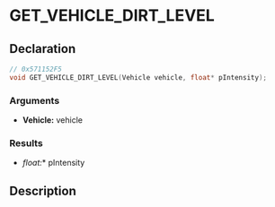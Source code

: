 # GET_VEHICLE_DIRT_LEVEL

## Declaration
```cpp
// 0x571152F5
void GET_VEHICLE_DIRT_LEVEL(Vehicle vehicle, float* pIntensity);
```

### Arguments
- **Vehicle:** vehicle

### Results
- **float*:** pIntensity

## Description
